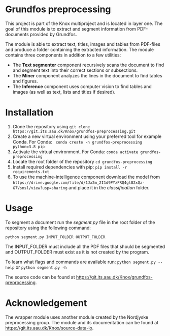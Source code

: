 # Grundfos preprocessing
This project is part of the Knox multiproject and is located in layer one. The goal of this module is to extract and segment information from PDF-documents provided by Grundfos.

The module is able to extract text, titles, images and tables from PDF-files and produce a folder containing the extracted information. The module contains three components in addition to a few utilities:
- The **Text segmenter** component recursively scans the document to find and segment text into their correct sections or subsections.
- The **Miner** component analyzes the lines in the document to find tables and figures.
- The **Inference** component uses computer vision to find tables and images (as well as text, lists and titles if desired).


# Installation
1. Clone the repository using ``` git clone https://git.its.aau.dk/Knox/grundfos-preprocessing.git ```
2. Create a new virtual environment using your preferred tool for example Conda. For Conda: ``` conda create -n grundfos-preprocessing python=3.8 pip```
3. Activate the virtual environment. For Conda: ```conda activate grundfos-preprocessing```
4. Locate the root folder of the repository ``` cd grundfos-preprocessing ```
5. Install required dependencies with pip: ``` pip install -r requirements.txt ```
6. To use the machine-intelligence component download the model from ```https://drive.google.com/file/d/1Jx2m_2I1d9PYzFRQ4gl82xQa-G7Vsnsl/view?usp=sharing``` and place it in the *classification* folder.

# Usage

To segment a document run the *segment.py* file in the root folder of the repository using the following command:
```
python segment.py INPUT_FOLDER OUTPUT_FOLDER
```

The INPUT_FOLDER must include all the PDF files that should be segmented and OUTPUT_FOLDER must exist as it is not created by the program. 

To learn what flags and commands are available run:
```python segment.py --help``` or ```python segment.py -h```

The source code can be found at https://git.its.aau.dk/Knox/grundfos-preprocessing.



# Acknowledgement

The wrapper module uses another module created by the Nordjyske preprocessing group. The module and its documentation can be found at https://git.its.aau.dk/Knox/source-data-io. 
